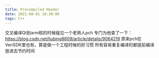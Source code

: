 ```yaml
---
title: Precompiled Header
date: 2021-08-01 18:30:00
tags: C++
---
```

交叉编译Qt到arm核的时候碰见一个老熟人pch
专门为他查了一下：<https://blog.csdn.net/liubing8609/article/details/9064219>
原来pch在VeriSDK里也有，算是做一个工程时候的好习惯
所有容易重复编译的都提前编译放进去节约时间
